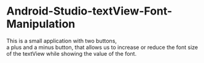 # Android-Studio-textView-Font-Manipulation
This is a small application with two buttons,  
a plus and a minus button, 
that allows us to increase or reduce the font size of the textView while showing the value of the font. 
